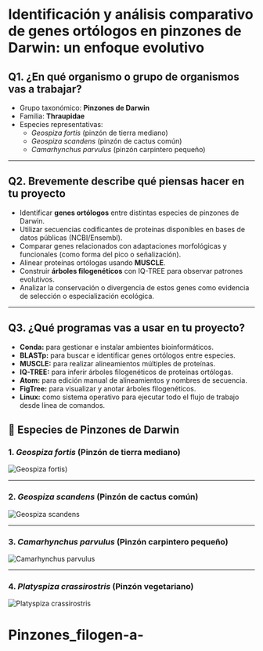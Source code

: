 # Identificación y análisis comparativo de genes ortólogos en pinzones de Darwin: un enfoque evolutivo
## Q1. ¿En qué organismo o grupo de organismos vas a trabajar?

- Grupo taxonómico: **Pinzones de Darwin**
- Familia: **Thraupidae**
- Especies representativas:
  - *Geospiza fortis* (pinzón de tierra mediano)
  - *Geospiza scandens* (pinzón de cactus común)
  - *Camarhynchus parvulus* (pinzón carpintero pequeño)

---

## Q2. Brevemente describe qué piensas hacer en tu proyecto

- Identificar **genes ortólogos** entre distintas especies de pinzones de Darwin.
- Utilizar secuencias codificantes de proteínas disponibles en bases de datos públicas (NCBI/Ensembl).
- Comparar genes relacionados con adaptaciones morfológicas y funcionales (como forma del pico o señalización).
- Alinear proteínas ortólogas usando **MUSCLE**.
- Construir **árboles filogenéticos** con IQ-TREE para observar patrones evolutivos.
- Analizar la conservación o divergencia de estos genes como evidencia de selección o especialización ecológica.

---

## Q3. ¿Qué programas vas a usar en tu proyecto?

- **Conda:** para gestionar e instalar ambientes bioinformáticos.
- **BLASTp:** para buscar e identificar genes ortólogos entre especies.
- **MUSCLE:** para realizar alineamientos múltiples de proteínas.
- **IQ-TREE:** para inferir árboles filogenéticos de proteínas ortólogas.
- **Atom:** para edición manual de alineamientos y nombres de secuencia.
- **FigTree:** para visualizar y anotar árboles filogenéticos.
- **Linux:** como sistema operativo para ejecutar todo el flujo de trabajo desde línea de comandos.

## 📸 Especies de Pinzones de Darwin

### 1. *Geospiza fortis* (Pinzón de tierra mediano)  
![Geospiza fortis](https://datazone.darwinfoundation.org/images/checklist/Medium_ground_finch.jpg))

---

### 2. *Geospiza scandens* (Pinzón de cactus común)  
![Geospiza scandens](https://live.staticflickr.com/5569/14526971708_a05780c112_b.jpg)

---

### 3. *Camarhynchus parvulus* (Pinzón carpintero pequeño)  
![Camarhynchus parvulus](https://multimedia20stg.blob.core.windows.net/especies/01_Camarhynchus%20parvulus.jpg)

---

### 4. *Platyspiza crassirostris* (Pinzón vegetariano)  
![Platyspiza crassirostris](https://datazone.darwinfoundation.org/images/checklist/_mg_9066.jpg)

# Pinzones_filogen-a-
